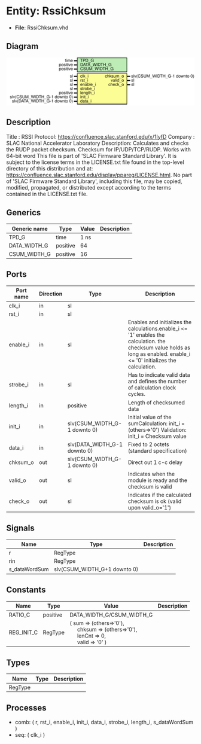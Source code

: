 # Entity: RssiChksum

- **File**: RssiChksum.vhd
## Diagram

![Diagram](RssiChksum.svg "Diagram")
## Description

Title      : RSSI Protocol: https://confluence.slac.stanford.edu/x/1IyfD
Company    : SLAC National Accelerator Laboratory
Description: Calculates and checks the RUDP packet checksum.
             Checksum for IP/UDP/TCP/RUDP.
             Works with 64-bit word
This file is part of 'SLAC Firmware Standard Library'.
It is subject to the license terms in the LICENSE.txt file found in the
top-level directory of this distribution and at:
   https://confluence.slac.stanford.edu/display/ppareg/LICENSE.html.
No part of 'SLAC Firmware Standard Library', including this file,
may be copied, modified, propagated, or distributed except according to
the terms contained in the LICENSE.txt file.
## Generics

| Generic name | Type     | Value | Description |
| ------------ | -------- | ----- | ----------- |
| TPD_G        | time     | 1 ns  |             |
| DATA_WIDTH_G | positive | 64    |             |
| CSUM_WIDTH_G | positive | 16    |             |
## Ports

| Port name | Direction | Type                         | Description                                                                                                                                                                                  |
| --------- | --------- | ---------------------------- | -------------------------------------------------------------------------------------------------------------------------------------------------------------------------------------------- |
| clk_i     | in        | sl                           |                                                                                                                                                                                              |
| rst_i     | in        | sl                           |                                                                                                                                                                                              |
| enable_i  | in        | sl                           | Enables and initializes the calculations.enable_i <= '1' enables the calculation.                 the checksum value holds as long as enabled. enable_i <= '0' initializes the calculation.  |
| strobe_i  | in        | sl                           | Has to indicate valid data and defines the number of calculation clock cycles.                                                                                                               |
| length_i  | in        | positive                     | Length of checksumed data                                                                                                                                                                    |
| init_i    | in        | slv(CSUM_WIDTH_G-1 downto 0) | Initial value of the sumCalculation: init_i = (others=>'0') Validation:  init_i = Checksum value                                                                                             |
| data_i    | in        | slv(DATA_WIDTH_G-1 downto 0) | Fixed to 2 octets (standard specification)                                                                                                                                                   |
| chksum_o  | out       | slv(CSUM_WIDTH_G-1 downto 0) | Direct out 1 c-c delay                                                                                                                                                                       |
| valid_o   | out       | sl                           | Indicates when the module is ready and the checksum is valid                                                                                                                                 |
| check_o   | out       | sl                           | Indicates if the calculated checksum is ok (valid upon valid_o='1')                                                                                                                          |
## Signals

| Name          | Type                         | Description |
| ------------- | ---------------------------- | ----------- |
| r             | RegType                      |             |
| rin           | RegType                      |             |
| s_dataWordSum | slv(CSUM_WIDTH_G+1 downto 0) |             |
## Constants

| Name       | Type     | Value                                                                                                                                                                                                                            | Description |
| ---------- | -------- | -------------------------------------------------------------------------------------------------------------------------------------------------------------------------------------------------------------------------------- | ----------- |
| RATIO_C    | positive |  DATA_WIDTH_G/CSUM_WIDTH_G                                                                                                                                                                                                       |             |
| REG_INIT_C | RegType  |  (       sum      => (others=>'0'),<br><span style="padding-left:20px">       chksum   => (others=>'0'),<br><span style="padding-left:20px">       lenCnt   => 0,<br><span style="padding-left:20px">       valid    => '0'    ) |             |
## Types

| Name    | Type | Description |
| ------- | ---- | ----------- |
| RegType |      |             |
## Processes
- comb: ( r, rst_i, enable_i, init_i, data_i, strobe_i, length_i, s_dataWordSum )
- seq: ( clk_i )
